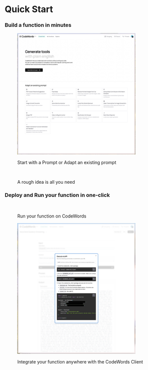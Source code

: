 # Quick Start

### Build a function in minutes

<div>

<figure><img src="../.gitbook/assets/AZ - Arc -2024-08-30 at 15.24.49@2x.png" alt="" width="375"><figcaption><p>Start with a Prompt or Adapt an existing prompt</p></figcaption></figure>

 

<figure><img src="../.gitbook/assets/AZ - Screen Studio -2024-08-30 at 15.07.05.gif" alt="" width="375"><figcaption><p>A rough idea is all you need</p></figcaption></figure>

</div>

### **Deploy and Run your function in one-click**

<div>

<figure><img src="../.gitbook/assets/AZ - Screen Studio -2024-08-30 at 16.03.27 (1).gif" alt="" width="375"><figcaption><p>Run your function on CodeWords</p></figcaption></figure>

 

<figure><img src="../.gitbook/assets/AZ - Arc -2024-08-30 at 16.05.46@2x.png" alt="" width="375"><figcaption><p>Integrate your function anywhere with the CodeWords Client</p></figcaption></figure>

</div>
